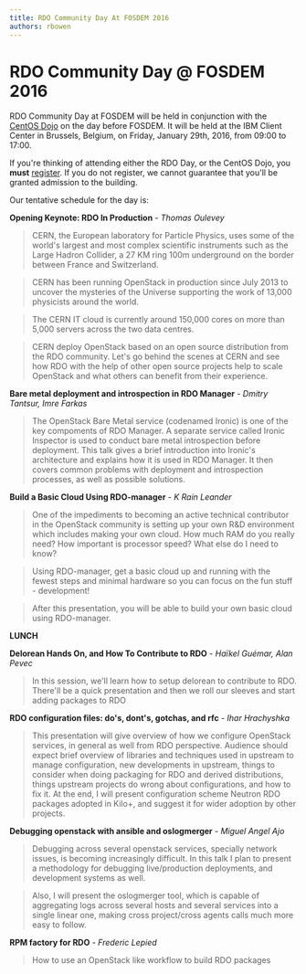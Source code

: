```yaml
---
title: RDO Community Day At FOSDEM 2016
authors: rbowen
---
```


# RDO Community Day @ FOSDEM 2016

RDO Community Day at FOSDEM will be held in conjunction with the [CentOS
Dojo](https://wiki.centos.org/Events/Dojo/Brussels2016) on the day 
before FOSDEM. It will be held at the IBM Client Center in Brussels, 
Belgium, on Friday, January 29th, 2016, from 09:00 to 17:00.


If you're thinking of attending either the RDO Day, or the CentOS Dojo, 
you **must** [register](https://www.eventbrite.co.uk/e/centos-dojo-brussels-belgium-jan-29th-2016-tickets-19589843750). If you do not register,
we cannot guarantee that you'll be granted admission to the building.

Our tentative schedule for the day is:

**Opening Keynote: RDO In Production**  - *Thomas Oulevey*

> CERN, the European laboratory for Particle Physics, uses some of the world's largest and most complex scientific instruments such as the Large Hadron Collider, a 27 KM ring 100m underground on the border between France and Switzerland.

> CERN has been running OpenStack in production since July 2013 to uncover the mysteries of the Universe supporting the work of 13,000 physicists around the world.  

> The CERN IT cloud is currently around 150,000 cores on more than 5,000 servers across the two data centres.

> CERN deploy OpenStack based on an open source distribution from the RDO community. Let's go behind the scenes at CERN and see how RDO with the help of other open source projects help to scale OpenStack and what others can benefit from their experience.

**Bare metal deployment and introspection in RDO Manager** -
*Dmitry Tantsur, Imre Farkas*

> The OpenStack Bare Metal service (codenamed Ironic) is one of the key compoments of RDO Manager. A separate service called Ironic Inspector is used to conduct bare metal introspection before deployment. This talk gives a brief introduction into Ironic's architecture and explains how it is used in RDO Manager. It then covers common problems with deployment and introspection processes, as well as possible solutions.

**Build a Basic Cloud Using RDO-manager** -
*K Rain Leander*

> One of the impediments to becoming an active technical contributor in the OpenStack community is setting up your own R&D environment which includes making your own cloud.  How much RAM do you really need? How important is processor speed?  What else do I need to know?

> Using RDO-manager, get a basic cloud up and running with the fewest steps and minimal hardware so you can focus on the fun stuff - development!

> After this presentation, you will be able to build your own basic cloud using RDO-manager.


**LUNCH**


**Delorean Hands On, and How To Contribute to RDO** - 
*Haïkel Guémar, Alan Pevec*

>In this session, we'll learn how to setup delorean to contribute to RDO. There'll be a quick presentation and then we roll our sleeves and start adding packages to RDO


**RDO configuration files: do's, dont's, gotchas, and rfc** -
*Ihar Hrachyshka*

> This presentation will give overview of how we configure OpenStack services, in general as well from RDO perspective. Audience should expect brief overview of libraries and techniques used in upstream to manage configuration, new developments in upstream, things to consider when doing packaging for RDO and derived distributions, things upstream projects do wrong about configurations, and how to fix it. At the end, I will present configuration scheme Neutron RDO packages adopted in Kilo+, and suggest it for wider adoption by other projects.

**Debugging openstack with ansible and oslogmerger** -
*Miguel Angel Ajo*

> Debugging across several openstack services, specially network issues, is becoming increasingly difficult. In this talk I plan to present a methodology for debugging live/production deployments, and development systems as well.

> Also, I will present the oslogmerger tool, which is capable of aggregating logs across several hosts and several services into a single linear one, making cross project/cross agents calls much more easy to follow.

**RPM factory for RDO** -
*Frederic Lepied*

> How to use an OpenStack like workflow to build RDO packages


